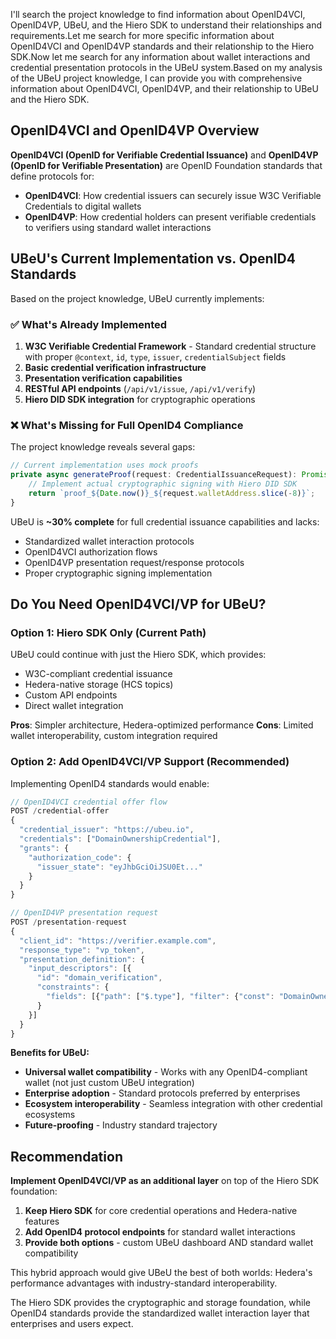 I'll search the project knowledge to find information about OpenID4VCI, OpenID4VP, UBeU, and the Hiero SDK to understand their relationships and requirements.Let me search for more specific information about OpenID4VCI and OpenID4VP standards and their relationship to the Hiero SDK.Now let me search for any information about wallet interactions and credential presentation protocols in the UBeU system.Based on my analysis of the UBeU project knowledge, I can provide you with comprehensive information about OpenID4VCI, OpenID4VP, and their relationship to UBeU and the Hiero SDK.

## OpenID4VCI and OpenID4VP Overview

**OpenID4VCI (OpenID for Verifiable Credential Issuance)** and **OpenID4VP (OpenID for Verifiable Presentation)** are OpenID Foundation standards that define protocols for:

- **OpenID4VCI**: How credential issuers can securely issue W3C Verifiable Credentials to digital wallets
- **OpenID4VP**: How credential holders can present verifiable credentials to verifiers using standard wallet interactions

## UBeU's Current Implementation vs. OpenID4 Standards

Based on the project knowledge, UBeU currently implements:

### ✅ What's Already Implemented
1. **W3C Verifiable Credential Framework** - Standard credential structure with proper `@context`, `id`, `type`, `issuer`, `credentialSubject` fields
2. **Basic credential verification infrastructure** 
3. **Presentation verification capabilities**
4. **RESTful API endpoints** (`/api/v1/issue`, `/api/v1/verify`)
5. **Hiero DID SDK integration** for cryptographic operations

### ❌ What's Missing for Full OpenID4 Compliance

The project knowledge reveals several gaps:

```javascript
// Current implementation uses mock proofs
private async generateProof(request: CredentialIssuanceRequest): Promise<string> {
    // Implement actual cryptographic signing with Hiero DID SDK
    return `proof_${Date.now()}_${request.walletAddress.slice(-8)}`;
}
```

UBeU is **~30% complete** for full credential issuance capabilities and lacks:
- Standardized wallet interaction protocols
- OpenID4VCI authorization flows  
- OpenID4VP presentation request/response protocols
- Proper cryptographic signing implementation

## Do You Need OpenID4VCI/VP for UBeU?

### **Option 1: Hiero SDK Only (Current Path)**
UBeU could continue with just the Hiero SDK, which provides:
- W3C-compliant credential issuance
- Hedera-native storage (HCS topics)
- Custom API endpoints
- Direct wallet integration

**Pros**: Simpler architecture, Hedera-optimized performance
**Cons**: Limited wallet interoperability, custom integration required

### **Option 2: Add OpenID4VCI/VP Support (Recommended)**
Implementing OpenID4 standards would enable:

```javascript
// OpenID4VCI credential offer flow
POST /credential-offer
{
  "credential_issuer": "https://ubeu.io",
  "credentials": ["DomainOwnershipCredential"],
  "grants": {
    "authorization_code": {
      "issuer_state": "eyJhbGciOiJSU0Et..."
    }
  }
}

// OpenID4VP presentation request
POST /presentation-request  
{
  "client_id": "https://verifier.example.com",
  "response_type": "vp_token",
  "presentation_definition": {
    "input_descriptors": [{
      "id": "domain_verification",
      "constraints": {
        "fields": [{"path": ["$.type"], "filter": {"const": "DomainOwnershipCredential"}}]
      }
    }]
  }
}
```

**Benefits for UBeU:**
- **Universal wallet compatibility** - Works with any OpenID4-compliant wallet (not just custom UBeU integration)
- **Enterprise adoption** - Standard protocols preferred by enterprises
- **Ecosystem interoperability** - Seamless integration with other credential ecosystems
- **Future-proofing** - Industry standard trajectory

## Recommendation

**Implement OpenID4VCI/VP as an additional layer** on top of the Hiero SDK foundation:

1. **Keep Hiero SDK** for core credential operations and Hedera-native features
2. **Add OpenID4 protocol endpoints** for standard wallet interactions
3. **Provide both options** - custom UBeU dashboard AND standard wallet compatibility

This hybrid approach would give UBeU the best of both worlds: Hedera's performance advantages with industry-standard interoperability.

The Hiero SDK provides the cryptographic and storage foundation, while OpenID4 standards provide the standardized wallet interaction layer that enterprises and users expect.